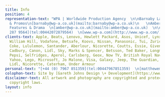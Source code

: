 ```yaml
---
title: Info
position: 4
representation-text: "WPA | Worldwide Production Agency  \n\nBarnaby Laws - Commercials
  & Promos\n[barnaby@wp-a.co.uk](mailto:barnaby@wp-a.co.uk)\n   \nAmber Thompson -
  Features & Drama  \n[amber@wp-a.co.uk](mailto:amber@wp-a.co.uk)  \n\n[\\+44 (0)207
  287 9564](tel:00442072879564)  \n[www.wp-a.com](http://www.wp-a.com/)  "
clients-text: Apple, Beats, Lenovo, Hewlett Packard, Asos, Unicef, Lynx, Adidas, Google,
  William Hill, Vodafone, Betsafe, Koovs, Nissan, Panasonic, Tui, Zurich, BT, Diet
  Coke, Lululemon, Santander, Aberlour, Nicorette, Coutts, Essie, Givenchy, Leerdammer,
  Cadbury, Canon, Lidl, Sky, Marks & Spencer, Betsson, Ted Baker, Longmorn, Betsson,
  Pepsi, Selfridges, Aperol, Carlsberg, Geox, Now TV, British Royal Navy, BP, Danone,
  Yahoo, Lego, Microsoft, Jo Malone, Visa, Galaxy, Jeep, The Guardian, GHD, EE, Vevo,
  Lidl, Nicorette, Caterham, Under Armour
personal-text: "[+44 (0) 7967 851359](tel:00447967851359)  \n[matthewemvintaylor@gmail.com](mailto:matthewemvintaylor@gmail.com)"
colophon-text: Site by [Gareth Johns Design \+ Development](https://www.garethjohnsdesign.com)
disclaimer-text: All artwork and photography are copyrighted and protected under international
  copyright laws.
layout: info
---
```


